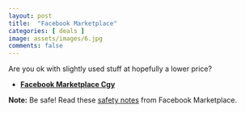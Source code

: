```yaml
---
layout: post
title:  "Facebook Marketplace"
categories: [ deals ]
image: assets/images/6.jpg
comments: false
---
```


Are you ok with slightly used stuff at hopefully a lower price?

+ **[Facebook Marketplace Cgy](https://www.facebook.com/marketplace/calgary/)**


<div markdown="span" class="alert alert-info" role="alert">
    <i class="fa fa-info-circle"></i> 
    <b>Note:</b> Be safe! Read these <a href="https://www.facebook.com/help/1156544111079919">safety notes</a> from Facebook Marketplace.
</div>